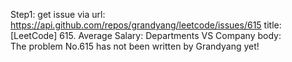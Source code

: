 Step1: get issue via url: https://api.github.com/repos/grandyang/leetcode/issues/615 
 title:[LeetCode] 615. Average Salary: Departments VS Company 
 body:  
 The problem No.615 has not been written by Grandyang yet!